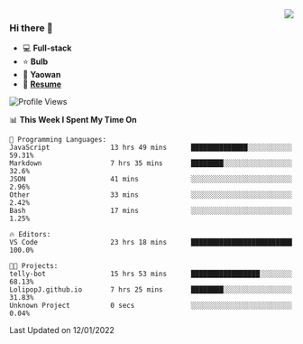 <img align="right" src="https://github-readme-stats.vercel.app/api?username=LolipopJ&show_icons=true&count_private=true&hide_title=true&include_all_commits=true&theme=vue">

### Hi there 👋

- :computer: **Full-stack**
- :star: **Bulb**
- :pill: **Yaowan**
- :milky_way: [**Resume**](https://cdn.jsdelivr.net/gh/lolipopj/resume/export/resume-en.pdf)

<!--START_SECTION:waka-->
![Profile Views](http://img.shields.io/badge/Profile%20Views-3-blue)

📊 **This Week I Spent My Time On** 

```text
💬 Programming Languages: 
JavaScript               13 hrs 49 mins      ██████████████░░░░░░░░░░░   59.31% 
Markdown                 7 hrs 35 mins       ████████░░░░░░░░░░░░░░░░░   32.6% 
JSON                     41 mins             ░░░░░░░░░░░░░░░░░░░░░░░░░   2.96% 
Other                    33 mins             ░░░░░░░░░░░░░░░░░░░░░░░░░   2.42% 
Bash                     17 mins             ░░░░░░░░░░░░░░░░░░░░░░░░░   1.25%

🔥 Editors: 
VS Code                  23 hrs 18 mins      █████████████████████████   100.0%

🐱‍💻 Projects: 
telly-bot                15 hrs 53 mins      █████████████████░░░░░░░░   68.13% 
LolipopJ.github.io       7 hrs 25 mins       ████████░░░░░░░░░░░░░░░░░   31.83% 
Unknown Project          0 secs              ░░░░░░░░░░░░░░░░░░░░░░░░░   0.04%

```


 Last Updated on 12/01/2022
<!--END_SECTION:waka-->
